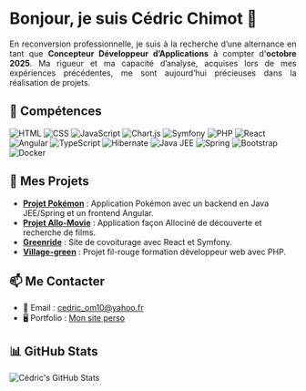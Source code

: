 # Bonjour, je suis Cédric Chimot 👋

<p align="justify">En reconversion professionnelle, je suis à la recherche d’une alternance en tant que <strong>Concepteur Développeur d’Applications</strong> à compter d'<strong>octobre 2025</strong>. Ma rigueur et ma capacité d’analyse, acquises lors de mes expériences précédentes, me sont aujourd’hui précieuses dans la réalisation de projets.</p>

## 🔧 Compétences

![HTML](https://img.shields.io/badge/HTML-E34F26?style=for-the-badge&logo=html5&logoColor=white)
![CSS](https://img.shields.io/badge/CSS-1572B6?style=for-the-badge&logo=css3&logoColor=white)
![JavaScript](https://img.shields.io/badge/JavaScript-F7DF1E?style=for-the-badge&logo=javascript&logoColor=black)
![Chart.js](https://img.shields.io/badge/Chart.js-FF6384?style=for-the-badge&logo=chartdotjs&logoColor=white)
![Symfony](https://img.shields.io/badge/Symfony-000000?style=for-the-badge&logo=symfony&logoColor=white)
![PHP](https://img.shields.io/badge/PHP-777BB4?style=for-the-badge&logo=php&logoColor=white)
![React](https://img.shields.io/badge/React-61DAFB?style=for-the-badge&logo=react&logoColor=black)
![Angular](https://img.shields.io/badge/Angular-DD0031?style=for-the-badge&logo=angular&logoColor=white)
![TypeScript](https://img.shields.io/badge/TypeScript-007ACC?style=for-the-badge&logo=typescript&logoColor=white)
![Hibernate](https://img.shields.io/badge/Hibernate-59666C?style=for-the-badge&logo=hibernate&logoColor=white)
![Java JEE](https://img.shields.io/badge/Java%20JEE-007396?style=for-the-badge&logo=java&logoColor=white)
![Spring](https://img.shields.io/badge/Spring-6DB33F?style=for-the-badge&logo=spring&logoColor=white)
![Bootstrap](https://img.shields.io/badge/Bootstrap-7952B3?style=for-the-badge&logo=bootstrap&logoColor=white)
![Docker](https://img.shields.io/badge/Docker-2496ED?style=for-the-badge&logo=docker&logoColor=white)

## 📌 Mes Projets
- [**Projet Pokémon**](https://github.com/cedric-chimot/pokemon-angular) : Application Pokémon avec un backend en Java JEE/Spring et un frontend Angular.
- [**Projet Allo-Movie**](https://github.com/cedric-chimot/allo-movie-back) : Application façon Allociné de découverte et recherche de films.
- [**Greenride**](https://github.com/cedric-chimot/greenride) : Site de covoiturage avec React et Symfony.
- [**Village-green**](https://github.com/cedric-chimot/Village-green) : Projet fil-rouge formation développeur web avec PHP.

## 📫 Me Contacter
- 📧 Email : [cedric_om10@yahoo.fr](mailto:cedric_om10@yahoo.fr)
- 🖥️ Portfolio : [Mon site perso](https://cch-portfolio.netlify.app/home)

## 📊 GitHub Stats
![Cédric's GitHub Stats](https://github-readme-stats.vercel.app/api?username=cedric-chimot&show_icons=true)
